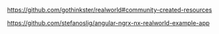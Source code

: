 https://github.com/gothinkster/realworld#community-created-resources

https://github.com/stefanoslig/angular-ngrx-nx-realworld-example-app
